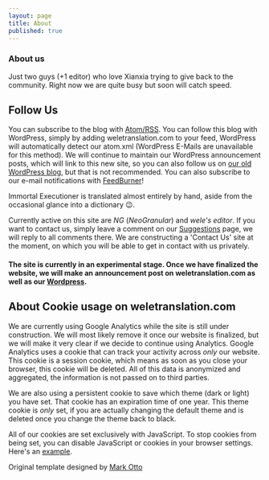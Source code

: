 ```yaml
---
layout: page
title: About
published: true
---
```



### About us

Just two guys (+1 editor) who love Xianxia trying to give back to the community. Right now we are quite busy but soon will catch speed.

## Follow Us
You can subscribe to the blog with [Atom/RSS](http://weletranslation.com/atom.xml). You can follow this blog with WordPress, simply by adding weletranslation.com to your feed, WordPress will automatically detect our atom.xml (WordPress E-Mails are unavailable for this method). We will continue to maintain our WordPress announcement posts, which will link to this new site, so you can also follow us on [our old WordPress blog](https://weletranslation.wordpress.com), but that is not recommended. You can also subscribe to our e-mail notifications with [FeedBurner](https://feedburner.google.com/fb/a/mailverify?uri=Weletranslations/main&amp;loc=en_US)!

Immortal Executioner is translated almost entirely by hand, aside from the occasional glance into a dictionary 😉.

Currently active on this site are *NG* (*NeoGranular*) and *wele's editor*. If you want to contact us, simply leave a comment on our [Suggestions](http://weletranslation.com/suggestions.html) page, we will reply to all comments there. We are constructing a 'Contact Us' site at the moment, on which you will be able to get in contact with us privately.

#### The site is currently in an experimental stage. Once we have finalized the website, we will make an announcement post on weletranslation.com as well as our [Wordpress](http://weletranslation.wordpress.com).

## About Cookie usage on weletranslation.com

We are currently using Google Analytics while the site is still under construction. We will most likely remove it once our website is finalized, but we will make it very clear if we decide to continue using Analytics. Google Analytics uses a cookie that can track your activity across *only* our website. This cookie is a session cookie, which means as soon as you close your browser, this cookie will be deleted. All of this data is anonymized and aggregated, the information is not passed on to third parties.

We are also using a persistent cookie to save which theme (dark or light) you have set. That cookie has an expiration time of one year. This theme cookie is *only* set, if you are actually changing the default theme and is deleted once you change the theme back to black.

All of our cookies are set exclusively with JavaScript. To stop cookies from being set, you can disable JavaScript or cookies in your browser settings. Here's an [example](http://www.howtogeek.com/63721/how-to-block-all-cookies-except-for-sites-you-use/).



Original template designed by [Mark Otto](https://github.com/poole/lanyon)

